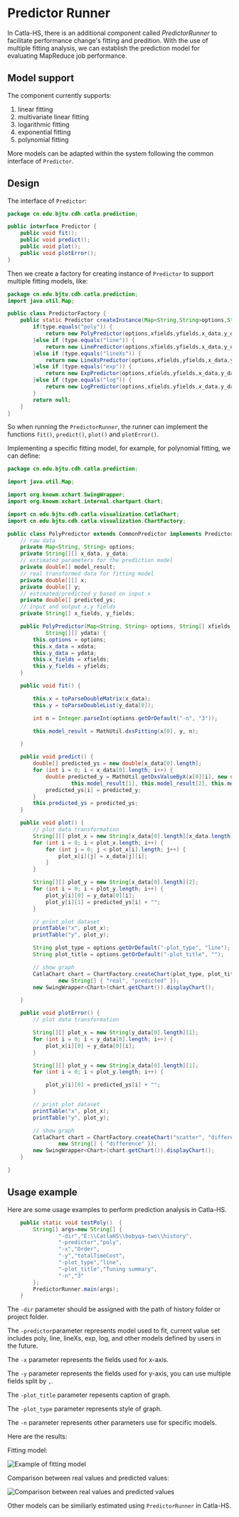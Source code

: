 # Predictor Runner

In Catla-HS, there is an additional component called *PredictorRunner* to facilitate performance change's fitting and predition. With the use of multiple fitting analysis, we can establish the prediction model for evaluating MapReduce job  performance. 

## Model support

The component currently supports:

1) linear fitting
2) multivariate linear fitting
3) logarithmic fitting
4) exponential fitting
5) polynomial fitting

More models can be adapted within the system following the common interface of `Predictor`. 

## Design

The interface of `Predictor`:

```java
package cn.edu.bjtu.cdh.catla.prediction;

public interface Predictor {
	public void fit();
	public void predict();
	public void plot();
	public void plotError();
}
```

Then we create a factory for creating instance of `Predictor` to support multiple fitting models, like:

```java
package cn.edu.bjtu.cdh.catla.prediction;
import java.util.Map;

public class PredictorFactory {
	public static Predictor createInstance(Map<String,String>options,String type,String[] xfields,String[] yfields, String[][] x_data,String[][] y_data) {
		if(type.equals("poly")) {
			return new PolyPredictor(options,xfields,yfields,x_data,y_data);
		}else if (type.equals("line")) {
			return new LinePredictor(options,xfields,yfields,x_data,y_data);
		}else if (type.equals("lineXs")) {
			return new LineXsPredictor(options,xfields,yfields,x_data,y_data);
		}else if (type.equals("exp")) {
			return new ExpPredictor(options,xfields,yfields,x_data,y_data);
		}else if (type.equals("log")) {
			return new LogPredictor(options,xfields,yfields,x_data,y_data);
		}
		return null;
	}
}

```

So when running the `PredictorRunner`, the runner can implement the functions `fit()`, `predict()`, `plot()` and `plotError()`. 

Implementing a specific fitting model, for example, for polynomial fitting, we can define:

```java
package cn.edu.bjtu.cdh.catla.prediction;

import java.util.Map;

import org.knowm.xchart.SwingWrapper;
import org.knowm.xchart.internal.chartpart.Chart;

import cn.edu.bjtu.cdh.catla.visualization.CatlaChart;
import cn.edu.bjtu.cdh.catla.visualization.ChartFactory;

public class PolyPredictor extends CommonPredictor implements Predictor {
	// raw data
	private Map<String, String> options;
	private String[][] x_data, y_data;
	// estimated parameters for the prediction model
	private double[] model_result;
	// real transformed data for fitting model
	private double[][] x;
	private double[] y;
	// estimated/predicted y based on input x
	private double[] predicted_ys;
	// input and output x,y fields
	private String[] x_fields, y_fields;

	public PolyPredictor(Map<String, String> options, String[] xfields, String[] yfields, String[][] xdata,
			String[][] ydata) {
		this.options = options;
		this.x_data = xdata;
		this.y_data = ydata;
		this.x_fields = xfields;
		this.y_fields = yfields;
	}

	public void fit() {

		this.x = toParseDoubleMatrix(x_data);
		this.y = toParseDoubleList(y_data[0]);

		int n = Integer.parseInt(options.getOrDefault("-n", "3"));

		this.model_result = MathUtil.dxsFitting(x[0], y, n);

	}

	public void predict() {
		double[] predicted_ys = new double[x_data[0].length];
		for (int i = 0; i < x_data[0].length; i++) {
			double predicted_y = MathUtil.getDxsValueByX(x[0][i], new double[] { this.model_result[0],
					this.model_result[1], this.model_result[2], this.model_result[3] });
			predicted_ys[i] = predicted_y;
		}
		this.predicted_ys = predicted_ys;
	}

	public void plot() {
		// plot data transformation
		String[][] plot_x = new String[x_data[0].length][x_data.length];
		for (int i = 0; i < plot_x.length; i++) {
			for (int j = 0; j < plot_x[i].length; j++) {
				plot_x[i][j] = x_data[j][i];
			}
		}

		String[][] plot_y = new String[x_data[0].length][2];
		for (int i = 0; i < plot_y.length; i++) {
			plot_y[i][0] = y_data[0][i];
			plot_y[i][1] = predicted_ys[i] + "";
		}

		// print plot dataset
		printTable("x", plot_x);
		printTable("y", plot_y);

		String plot_type = options.getOrDefault("-plot_type", "line");
		String plot_title = options.getOrDefault("-plot_title", "");

		// show graph
		CatlaChart chart = ChartFactory.createChart(plot_type, plot_title, x_fields[0], y_fields[0], plot_x, plot_y,
				new String[] { "real", "predicted" });
		new SwingWrapper<Chart>(chart.getChart()).displayChart();

	}

	public void plotError() {
		// plot data transformation

		String[][] plot_x = new String[y_data[0].length][1];
		for (int i = 0; i < y_data[0].length; i++) {
			plot_x[i][0] = y_data[0][i];
		}

		String[][] plot_y = new String[x_data[0].length][1];
		for (int i = 0; i < plot_y.length; i++) {

			plot_y[i][0] = predicted_ys[i] + "";
		}

		// print plot dataset
		printTable("x", plot_x);
		printTable("y", plot_y);

		// show graph
		CatlaChart chart = ChartFactory.createChart("scatter", "difference between real and predicted values", "real", "predicted", plot_x, plot_y,
				new String[] { "difference" });
		new SwingWrapper<Chart>(chart.getChart()).displayChart();
	}

}

```

## Usage example

Here are some usage examples to perform prediction analysis in Catla-HS. 

```java
	public static void testPoly()  {
		String[] args=new String[] {
				"-dir","E:\\CatlaHS\\bobyqa-two\\history",
				"-predictor","poly",
				"-x","Order",
				"-y","totalTimeCost",
				"-plot_type","line",
				"-plot_title","Tuning summary",
				"-n","3"
		};
		PredictorRunner.main(args);
	}
```

The `-dir` parameter should be assigned with the path of history folder or project folder. 

The `-predictor`parameter represents model used to fit, current value set includes poly, line, lineXs, exp, log, and other models defined by users in the future. 

The `-x` parameter represents the fields used for x-axis. 

The `-y` parameter represents the fields used for y-axis, you can use multiple fields split by `,`.

The `-plot_title` parameter repesents caption of graph. 

The `-plot_type` parameter represents style of graph. 

The `-n` parameter represents other parameters use for specific models.

Here are the results:

Fitting model:

![Example of fitting model](../images/catla-hs-pred-poly.png)

Comparison between real values and predicted values:

![Comparison between real values and predicted values](../images/catla-hs-poly-difference.png)


Other models can be similiarly estimated using `PredictorRunner` in Catla-HS. 



